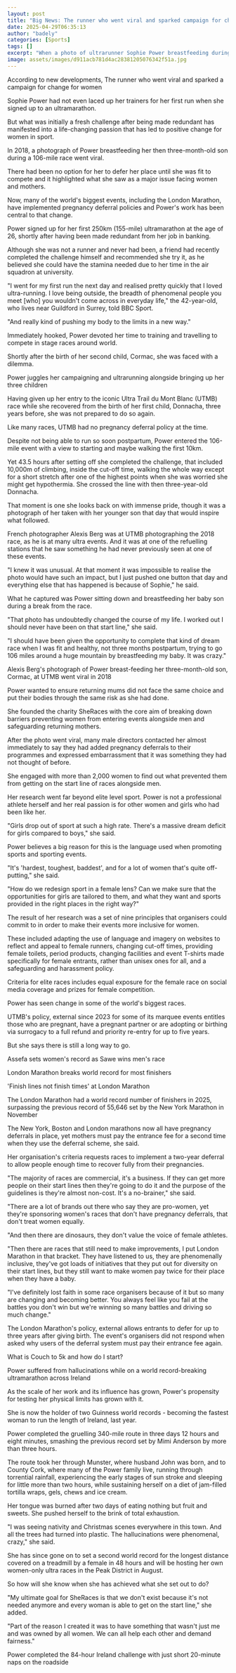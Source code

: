 ```yaml
---
layout: post
title: "Big News: The runner who went viral and sparked campaign for change"
date: 2025-04-29T06:35:13
author: "badely"
categories: [Sports]
tags: []
excerpt: "When a photo of ultrarunner Sophie Power breastfeeding during a race went viral, it sparked a campaign for change."
image: assets/images/d911acb781d4ac28381205076342f51a.jpg
---
```


According to new developments, The runner who went viral and sparked a campaign for change for women

Sophie Power had not even laced up her trainers for her first run when she signed up to an ultramarathon.

But what was initially a fresh challenge after being made redundant has manifested into a life-changing passion that has led to positive change for women in sport.

In 2018, a photograph of Power breastfeeding her then three-month-old son during a 106-mile race went viral.

There had been no option for her to defer her place until she was fit to compete and it highlighted what she saw as a major issue facing women and mothers.

Now, many of the world's biggest events, including the London Marathon, have implemented pregnancy deferral policies and Power's work has been central to that change.

Power signed up for her first 250km (155-mile) ultramarathon at the age of 26, shortly after having been made redundant from her job in banking.

Although she was not a runner and never had been, a friend had recently completed the challenge himself and recommended she try it, as he believed she could have the stamina needed due to her time in the air squadron at university.

"I went for my first run the next day and realised pretty quickly that I loved ultra-running. I love being outside, the breadth of phenomenal people you meet [who] you wouldn't come across in everyday life," the 42-year-old, who lives near Guildford in Surrey, told BBC Sport.

"And really kind of pushing my body to the limits in a new way."

Immediately hooked, Power devoted her time to training and travelling to compete in stage races around world.

Shortly after the birth of her second child, Cormac, she was faced with a dilemma.

Power juggles her campaigning and ultrarunning alongside bringing up her three children

Having given up her entry to the iconic Ultra Trail du Mont Blanc (UTMB) race while she recovered from the birth of her first child, Donnacha, three years before, she was not prepared to do so again.

Like many races, UTMB had no pregnancy deferral policy at the time.

Despite not being able to run so soon postpartum, Power entered the 106-mile event with a view to starting and maybe walking the first 10km.

Yet 43.5 hours after setting off she completed the challenge, that included 10,000m of climbing, inside the cut-off time, walking the whole way except for a short stretch after one of the highest points when she was worried she might get hypothermia. She crossed the line with then three-year-old Donnacha.

That moment is one she looks back on with immense pride, though it was a photograph of her taken with her younger son that day that would inspire what followed.

French photographer Alexis Berg was at UTMB photographing the 2018 race, as he is at many ultra events. And it was at one of the refuelling stations that he saw something he had never previously seen at one of these events.

"I knew it was unusual. At that moment it was impossible to realise the photo would have such an impact, but I just pushed one button that day and everything else that has happened is because of Sophie," he said.

What he captured was Power sitting down and breastfeeding her baby son during a break from the race.

"That photo has undoubtedly changed the course of my life. I worked out I should never have been on that start line," she said.

"I should have been given the opportunity to complete that kind of dream race when I was fit and healthy, not three months postpartum, trying to go 106 miles around a huge mountain by breastfeeding my baby. It was crazy."

Alexis Berg's photograph of Power breast-feeding her three-month-old son, Cormac, at UTMB went viral in 2018

Power wanted to ensure returning mums did not face the same choice and put their bodies through the same risk as she had done.

She founded the charity SheRaces with the core aim of breaking down barriers preventing women from entering events alongside men and safeguarding returning mothers.

After the photo went viral, many male directors contacted her almost immediately to say they had added pregnancy deferrals to their programmes and expressed embarrassment that it was something they had not thought of before.

She engaged with more than 2,000 women to find out what prevented them from getting on the start line of races alongside men.

Her research went far beyond elite level sport. Power is not a professional athlete herself and her real passion is for other women and girls who had been like her.

"Girls drop out of sport at such a high rate. There's a massive dream deficit for girls compared to boys," she said.

Power believes a big reason for this is the language used when promoting sports and sporting events.

"It's 'hardest, toughest, baddest', and for a lot of women that's quite off-putting," she said.

"How do we redesign sport in a female lens? Can we make sure that the opportunities for girls are tailored to them, and what they want and sports provided in the right places in the right way?"

The result of her research was a set of nine principles that organisers could commit to in order to make their events more inclusive for women.

These included adapting the use of language and imagery on websites to reflect and appeal to female runners, changing cut-off times, providing female toilets, period products, changing facilities and event T-shirts made specifically for female entrants, rather than unisex ones for all, and a safeguarding and harassment policy.

Criteria for elite races includes equal exposure for the female race on social media coverage and prizes for female competition.

Power has seen change in some of the world's biggest races.

UTMB's policy, external since 2023 for some of its marquee events entitles those who are pregnant, have a pregnant partner or are adopting or birthing via surrogacy to a full refund and priority re-entry for up to five years.

But she says there is still a long way to go.

Assefa sets women's record as Sawe wins men's race

London Marathon breaks world record for most finishers

'Finish lines not finish times' at London Marathon

The London Marathon had a world record number of finishers in 2025, surpassing the previous record of 55,646 set by the New York Marathon in November

The New York, Boston and London marathons now all have pregnancy deferrals in place, yet mothers must pay the entrance fee for a second time when they use the deferral scheme, she said.

Her organisation's criteria requests races to implement a two-year deferral to allow people enough time to recover fully from their pregnancies.

"The majority of races are commercial, it's a business. If they can get more people on their start lines then they're going to do it and the purpose of the guidelines is they're almost non-cost. It's a no-brainer," she said.

"There are a lot of brands out there who say they are pro-women, yet they're sponsoring women's races that don't have pregnancy deferrals, that don't treat women equally.

"And then there are dinosaurs, they don't value the voice of female athletes.

"Then there are races that still need to make improvements, I put London Marathon in that bracket. They have listened to us, they are phenomenally inclusive, they've got loads of initiatives that they put out for diversity on their start lines, but they still want to make women pay twice for their place when they have a baby.

"I've definitely lost faith in some race organisers because of it but so many are changing and becoming better. You always feel like you fail at the battles you don't win but we're winning so many battles and driving so much change."

The London Marathon's policy, external allows entrants to defer for up to three years after giving birth. The event's organisers did not respond when asked why users of the deferral system must pay their entrance fee again.

What is Couch to 5k and how do I start?

Power suffered from hallucinations while on a world record-breaking ultramarathon across Ireland

As the scale of her work and its influence has grown, Power's propensity for testing her physical limits has grown with it.

She is now the holder of two Guinness world records - becoming the fastest woman to run the length of Ireland, last year.

Power completed the gruelling 340-mile route in three days 12 hours and eight minutes, smashing the previous record set by Mimi Anderson by more than three hours.

The route took her through Munster, where husband John was born, and to County Cork, where many of the Power family live, running through torrential rainfall, experiencing the early stages of sun stroke and sleeping for little more than two hours, while sustaining herself on a diet of jam-filled tortilla wraps, gels, chews and ice cream.

Her tongue was burned after two days of eating nothing but fruit and sweets. She pushed herself to the brink of total exhaustion.

"I was seeing nativity and Christmas scenes everywhere in this town. And all the trees had turned into plastic. The hallucinations were phenomenal, crazy," she said.

She has since gone on to set a second world record for the longest distance covered on a treadmill by a female in 48 hours and will be hosting her own women-only ultra races in the Peak District in August.

So how will she know when she has achieved what she set out to do?

"My ultimate goal for SheRaces is that we don't exist because it's not needed anymore and every woman is able to get on the start line," she added.

"Part of the reason I created it was to have something that wasn't just me and was owned by all women. We can all help each other and demand fairness."

Power completed the 84-hour Ireland challenge with just short 20-minute naps on the roadside 


